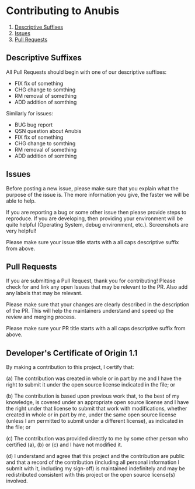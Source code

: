 # Contributing to Anubis

1. [Descriptive Suffixes](#descriptive-suffixes)
2. [Issues](#issues)
3. [Pull Requests](#pull-requests)

## Descriptive Suffixes

All Pull Requests should begin with one of our descriptive suffixes:
- FIX fix of something
- CHG change to somthing
- RM removal of something
- ADD addition of somthing

Similarly for issues:
- BUG bug report
- QSN question about Anubis
- FIX fix of something
- CHG change to somthing
- RM removal of something
- ADD addition of somthing

## Issues

Before posting a new issue, please make sure that you explain what the purpose of the issue is. The more information you give, the faster we will be able to help.

If you are reporting a bug or some other issue then please provide steps to reproduce. If you are developing, then providing your environment will be quite helpful (Operating System, debug environment, etc.). Screenshots are very helpful!

Please make sure your issue title starts with a all caps descriptive suffix from above.

## Pull Requests

If you are submitting a Pull Request, thank you for contributing! Please check for and link any open Issues that may be relevant to the PR. Also add any labels that may be relevant. 

Please make sure that your changes are clearly described in the description of the PR. This will help the maintainers understand and speed up the review and merging process.

Please make sure your PR title starts with a all caps descriptive suffix from above.


## Developer's Certificate of Origin 1.1

By making a contribution to this project, I certify that:

 (a) The contribution was created in whole or in part by me and I
     have the right to submit it under the open source license
     indicated in the file; or

 (b) The contribution is based upon previous work that, to the best
     of my knowledge, is covered under an appropriate open source
     license and I have the right under that license to submit that
     work with modifications, whether created in whole or in part
     by me, under the same open source license (unless I am
     permitted to submit under a different license), as indicated
     in the file; or

 (c) The contribution was provided directly to me by some other
     person who certified (a), (b) or (c) and I have not modified
     it.

 (d) I understand and agree that this project and the contribution
     are public and that a record of the contribution (including all
     personal information I submit with it, including my sign-off) is
     maintained indefinitely and may be redistributed consistent with
     this project or the open source license(s) involved.
